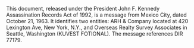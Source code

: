 This document, released under the President John F. Kennedy Assassination Records Act of 1992, is a message from Mexico City, dated October 21, 1963. It identifies two entities: ARH & Company located at 420 Lexington Ave, New York, N.Y., and Overseas Realty Survey Associates in Seattle, Washington (KUVEST FOTIONAL). The message references DIR 77179.
